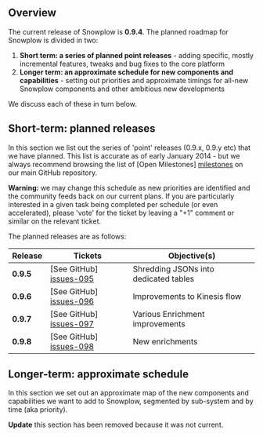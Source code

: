 ## Overview

The current release of Snowplow is **0.9.4**. The planned roadmap for Snowplow is divided in two:

1. **Short term: a series of planned point releases** - adding specific, mostly incremental features, tweaks and bug fixes to the core platform
2. **Longer term: an approximate schedule for new components and capabilities** - setting out priorities and approximate timings for all-new Snowplow components and other ambitious new developments

We discuss each of these in turn below.

## Short-term: planned releases

In this section we list out the series of 'point' releases (0.9.x, 0.9.y etc) that we have planned. This list is accurate as of early January 2014 - but we always recommend browsing the list of [Open Milestones] [milestones] on our main GitHub repository.

**Warning:** we may change this schedule as new priorities are identified and the community feeds back on our current plans. If you are particularly interested in a given task being completed per schedule (or even accelerated), please 'vote' for the ticket by leaving a "+1" comment or similar on the relevant ticket.

The planned releases are as follows:

| Release   | Tickets                   | Objective(s)                                                                     |
|-----------|---------------------------|----------------------------------------|
| **0.9.5** | [See GitHub] [issues-095] | Shredding JSONs into dedicated tables  |
| **0.9.6** | [See GitHub] [issues-096] | Improvements to Kinesis flow           |
| **0.9.7** | [See GitHub] [issues-097] | Various Enrichment improvements        |
| **0.9.8** | [See GitHub] [issues-098] | New enrichments                        |

## Longer-term: approximate schedule

In this section we set out an approximate map of the new components and capabilities we want to add to Snowplow, segmented by sub-system and by time (aka priority).

**Update** this section has been removed because it was not current.

[milestones]: https://github.com/snowplow/snowplow/issues/milestones

[issues-095]: https://github.com/snowplow/snowplow/issues?milestone=39&state=open
[issues-096]: https://github.com/snowplow/snowplow/issues?milestone=36&state=open
[issues-097]: https://github.com/snowplow/snowplow/issues?milestone=29&state=open
[issues-098]: https://github.com/snowplow/snowplow/issues?milestone=30&state=open

[scalding]: https://github.com/twitter/scalding
[redshift]: http://aws.amazon.com/redshift/